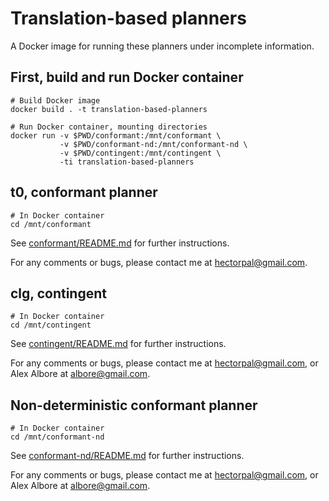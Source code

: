 # Translation-based planners

A Docker image for running these planners under incomplete information.

## First, build and run Docker container

```
# Build Docker image
docker build . -t translation-based-planners

# Run Docker container, mounting directories
docker run -v $PWD/conformant:/mnt/conformant \
           -v $PWD/conformant-nd:/mnt/conformant-nd \
           -v $PWD/contingent:/mnt/contingent \
           -ti translation-based-planners
```

## t0, conformant planner

```
# In Docker container
cd /mnt/conformant
```

See [conformant/README.md](conformant/) for further instructions.

For any comments or bugs, please contact me at hectorpal@gmail.com.

## clg, contingent

```
# In Docker container
cd /mnt/contingent
```

See [contingent/README.md](contingent/) for further instructions.

For any comments or bugs, please contact me at hectorpal@gmail.com, or Alex Albore at albore@gmail.com.

## Non-deterministic conformant planner

```
# In Docker container
cd /mnt/conformant-nd
```

See [conformant-nd/README.md](conformant-nd/) for further instructions.

For any comments or bugs, please contact me at hectorpal@gmail.com, or Alex Albore at albore@gmail.com.
